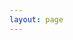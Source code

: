 ```yaml
---
layout: page
---
```


<script setup>
import {
  VPTeamPage,
  VPTeamPageTitle,
  VPTeamMembers
} from 'vitepress/theme'

const members = [
  {
    avatar: 'https://www.github.com/yyx990803.png',
    name: '孙笑',
    title: '工程师',
    desc: '飞腾平台',
    org: 'Coretek',
    orgLink: 'http://www.coretek.com.cn',
    links: [
      { icon: 'github', link: 'https://github.com/Tidus-Sun' },
    ]
  },
  {
    avatar: 'https://www.github.com/yyx990803.png',
    name: '叶强',
    title: '工程师',
    desc: '龙芯平台',
    org: 'Coretek',
    orgLink: 'http://www.coretek.com.cn',
    links: [
      { icon: 'github', link: 'https://github.com/Tidus-Sun' },
    ]
  },
  {
    avatar: 'https://www.github.com/yyx990803.png',
    name: '陈辉',
    title: '工程师',
    desc: '飞腾|龙芯平台',
    org: 'Coretek',
    orgLink: 'http://www.coretek.com.cn',
    links: [
      { icon: 'github', link: 'https://github.com/Tidus-Sun' },
    ]
  },
  {
    avatar: 'https://www.github.com/yyx990803.png',
    name: '向炼',
    title: '工程师',
    desc: '龙芯平台',
    org: 'Coretek',
    orgLink: 'http://www.coretek.com.cn',
    links: [
      { icon: 'github', link: 'https://github.com/Tidus-Sun' },
    ]
  },
  {
    avatar: 'https://www.github.com/yyx990803.png',
    name: '王德泽',
    title: '工程师',
    desc: '飞腾|龙芯平台',
    org: 'Coretek',
    orgLink: 'http://www.coretek.com.cn',
    links: [
      { icon: 'github', link: 'https://github.com/Tidus-Sun' },
    ]
  },
  {
    avatar: 'https://www.github.com/yyx990803.png',
    name: '高宇',
    title: '工程师',
    desc: '飞腾平台',
    org: 'Coretek',
    orgLink: 'http://www.coretek.com.cn',
    links: [
      { icon: 'github', link: 'https://github.com/Tidus-Sun' },
    ]
  },
  {
    avatar: 'https://www.github.com/yyx990803.png',
    name: '李月花',
    title: '工程师',
    desc: '飞腾|龙芯平台',
    org: 'Coretek',
    orgLink: 'http://www.coretek.com.cn',
    links: [
      { icon: 'github', link: 'https://github.com/Tidus-Sun' },
    ]
  },
  {
    avatar: 'https://www.github.com/yyx990803.png',
    name: '何万红',
    title: '工程师',
    desc: '龙芯平台',
    org: 'Coretek',
    orgLink: 'http://www.coretek.com.cn',
    links: [
      { icon: 'github', link: 'https://github.com/Tidus-Sun' },
    ]
  },
  {
    avatar: 'https://www.github.com/yyx990803.png',
    name: '陈尚庆',
    title: '工程师',
    desc: '飞腾|龙芯平台',
    org: 'Coretek',
    orgLink: 'http://www.coretek.com.cn',
    links: [
      { icon: 'github', link: 'https://github.com/Tidus-Sun' },
    ]
  },
  {
    avatar: 'https://www.github.com/yyx990803.png',
    name: '许建',
    title: '工程师',
    desc: '飞腾|龙芯平台',
    org: 'Coretek',
    orgLink: 'http://www.coretek.com.cn',
    links: [
      { icon: 'github', link: 'https://github.com/Tidus-Sun' },
    ]
  },
  {
    avatar: 'https://www.github.com/yyx990803.png',
    name: '尹军',
    title: '工程师',
    desc: '开发工具',
    org: 'Coretek',
    orgLink: 'http://www.coretek.com.cn',
    links: [
      { icon: 'github', link: 'https://github.com/Tidus-Sun' },
    ]
  },
  {
    avatar: 'https://www.github.com/yyx990803.png',
    name: '李杰',
    title: '工程师',
    desc: '龙芯平台',
    org: 'Coretek',
    orgLink: 'http://www.coretek.com.cn',
    links: [
      { icon: 'github', link: 'https://github.com/Tidus-Sun' },
    ]
  },
]
</script>

<VPTeamPage>
  <VPTeamPageTitle>
    <template #title>
      我们的团队
    </template>
    <template #lead>
      道系统6团队成员
    </template>
  </VPTeamPageTitle>
  <VPTeamMembers
    size="small"
    :members="members"
  />
</VPTeamPage>
